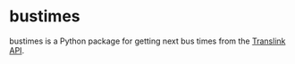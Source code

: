 # bustimes

bustimes is a Python package for getting next bus times from the [Translink API](https://developer.translink.ca/ServicesRtti/ApiReference).
